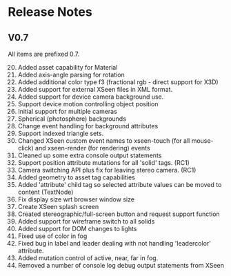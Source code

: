 # Release Notes
## V0.7
All items are prefixed 0.7.

 20. Added asset capability for Material
 1. Added axis-angle parsing for rotation
 1. Added additional color type f3 (fractional rgb - direct support for X3D)
 1. Added support for external XSeen files in XML format.
 1. Added support for device camera background use.
 1. Support device motion controlling object position
 1. Initial support for multiple cameras
 1. Spherical (photosphere) backgrounds
 1. Change event handling for background attributes
 1. Support indexed triangle sets. 
 1. Changed XSeen custom event names to xseen-touch (for all mouse-click) and xseen-render (for rendering) events
 1. Cleaned up some extra console output statements
 1. Support position attribute mutations for all 'solid' tags. (RC1)
 1. Camera switching API plus fix for leaving stereo camera. (RC1)
 1. Added geometry to asset tag capabilities
 1. Added 'attribute' child tag so selected attribute values can be moved to content (TextNode)
 1. Fix display size wrt browser window size
 1. Create XSeen splash screen
 1. Created stereographic/full-screen button and request support function
 1. Added support for wireframe switch to all solids
 1. Added support for DOM changes to lights
 1. Fixed use of color in fog
 1. Fixed bug in label and leader dealing with not handling 'leadercolor' attribute.
 1. Added mutation control of active, near, far in fog.
 1. Removed a number of console log debug output statements from XSeen
 